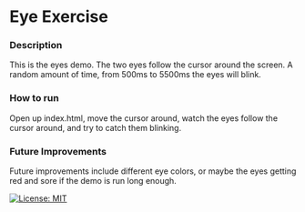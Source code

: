 # Eye Exercise

### Description

This is the eyes demo.  The two eyes follow the cursor around the screen.  A random amount of time, from 500ms to 5500ms the eyes will blink.


### How to run

Open up index.html, move the cursor around, watch the eyes follow the cursor around, and try to catch them blinking.


### Future Improvements

Future improvements include different eye colors, or maybe the eyes getting red and sore if the demo is run long enough.


[![License: MIT](https://img.shields.io/badge/License-MIT-yellow.svg)](https://opensource.org/licenses/MIT)
